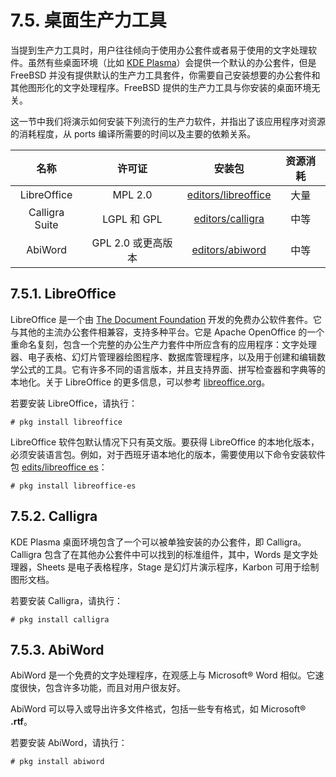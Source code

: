 # 7.5. 桌面生产力工具

当提到生产力工具时，用户往往倾向于使用办公套件或者易于使用的文字处理软件。虽然有些桌面环境（比如 [KDE Plasma](https://github.com/Chinese-FreeBSD-Community/FreeBSD-En-Handbook/blob/main/desktop/_index.adoc#kde-environment)）会提供一个默认的办公套件，但是 FreeBSD 并没有提供默认的生产力工具套件，你需要自己安装想要的办公套件和其他图形化的文字处理程序。FreeBSD 提供的生产力工具与你安装的桌面环境无关。

这一节中我们将演示如何安装下列流行的生产力软件，并指出了该应用程序对资源的消耗程度，从 ports 编译所需要的时间以及主要的依赖关系。

|     **名称**     |      **许可证**     |             **安装包**             | **资源消耗** |
| :------------: | :--------------: | :-----------------------------: | :------: |
|   LibreOffice  |      MPL 2.0     | [editors/libreoffice](https://cgit.freebsd.org/ports/tree/editors/libreoffice/pkg-descr) |     大量    |
| Calligra Suite |   LGPL 和 GPL   |   [editors/calligra](https://cgit.freebsd.org/ports/tree/editors/calligra/pkg-descr)  |     中等    |
|     AbiWord    | GPL 2.0 或更高版本 |   [editors/abiword](https://cgit.freebsd.org/ports/tree/editors/abiword/pkg-descr)   |     中等    |

## 7.5.1. LibreOffice

LibreOffice 是一个由 [The Document Foundation](http://www.documentfoundation.org/) 开发的免费办公软件套件。它与其他的主流办公套件相兼容，支持多种平台。它是 Apache OpenOffice 的一个重命名复刻，包含一个完整的办公生产力套件中所应含有的应用程序：文字处理器、电子表格、幻灯片管理器绘图程序、数据库管理程序，以及用于创建和编辑数学公式的工具。它有许多不同的语言版本，并且支持界面、拼写检查器和字典等的本地化。关于 LibreOffice 的更多信息，可以参考 [libreoffice.org](http://www.libreoffice.org/)。

若要安装 LibreOffice，请执行：

```
# pkg install libreoffice
```

LibreOffice 软件包默认情况下只有英文版。要获得 LibreOffice 的本地化版本，必须安装语言包。例如，对于西班牙语本地化的版本，需要使用以下命令安装软件包 [edits/libreoffice es](https://cgit.freebsd.org/ports/tree/editors/libreoffice-es/pkg-descr)：

```
# pkg install libreoffice-es
```

## 7.5.2. Calligra

KDE Plasma 桌面环境包含了一个可以被单独安装的办公套件，即 Calligra。Calligra 包含了在其他办公套件中可以找到的标准组件，其中，Words 是文字处理器，Sheets 是电子表格程序，Stage 是幻灯片演示程序，Karbon 可用于绘制图形文档。

若要安装 Calligra，请执行：

```
# pkg install calligra
```

## 7.5.3. AbiWord

AbiWord 是一个免费的文字处理程序，在观感上与 Microsoft® Word 相似。它速度很快，包含许多功能，而且对用户很友好。

AbiWord 可以导入或导出许多文件格式，包括一些专有格式，如 Microsoft® **.rtf**。

若要安装 AbiWord，请执行：

```
# pkg install abiword
```
